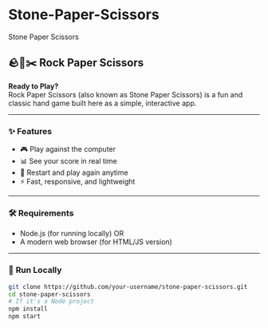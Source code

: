 # Stone-Paper-Scissors
Stone Paper Scissors
## 🪨📄✂️ **Rock Paper Scissors**

**Ready to Play?**  
Rock Paper Scissors (also known as Stone Paper Scissors) is a fun and classic hand game built here as a simple, interactive app.

---

### ✨ **Features**
- 🎮 Play against the computer
- 📊 See your score in real time
- 🔁 Restart and play again anytime
- ⚡ Fast, responsive, and lightweight

---

### 🛠 **Requirements**
- Node.js (for running locally) OR
- A modern web browser (for HTML/JS version)

---

### 🚀 **Run Locally**
```bash
git clone https://github.com/your-username/stone-paper-scissors.git
cd stone-paper-scissors
# If it's a Node project
npm install
npm start
